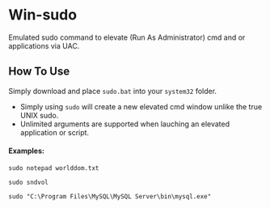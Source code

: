 # Win-sudo
Emulated sudo command to elevate (Run As Administrator) cmd and or applications via UAC.
## How To Use
Simply download and place `sudo.bat` into your `system32` folder.

* Simply using `sudo` will create a new elevated cmd window unlike the true UNIX sudo.
* Unlimited arguments are supported when lauching an elevated application or script.

#### Examples:
```
sudo notepad worlddom.txt
```

```
sudo sndvol
```

```
sudo "C:\Program Files\MySQL\MySQL Server\bin\mysql.exe"
```

